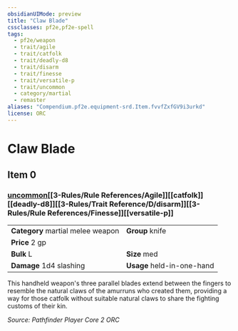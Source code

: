 ```yaml
---
obsidianUIMode: preview
title: "Claw Blade"
cssclasses: pf2e,pf2e-spell
tags:
  - pf2e/weapon
  - trait/agile
  - trait/catfolk
  - trait/deadly-d8
  - trait/disarm
  - trait/finesse
  - trait/versatile-p
  - trait/uncommon
  - category/martial
  - remaster
aliases: "Compendium.pf2e.equipment-srd.Item.fvvfZxfGV9i3urkd"
license: ORC
---
```

# Claw Blade
## Item 0
### [uncommon](uncommon.md "Uncommon Rarity Trait")[[3-Rules/Rule References/Agile]][[catfolk]][[deadly-d8]][[3-Rules/Trait Reference/D/disarm]][[3-Rules/Rule References/Finesse]][[versatile-p]]

|  |  |
| -- | -- |
| **Category** martial melee weapon | **Group** knife |
| **Price** 2 gp |  |
| **Bulk** L | **Size** med |
| **Damage** 1d4 slashing  | **Usage** held-in-one-hand |



This handheld weapon's three parallel blades extend between the fingers to resemble the natural claws of the amurruns who created them, providing a way for those catfolk without suitable natural claws to share the fighting customs of their kin.

*Source: Pathfinder Player Core 2*
*ORC*